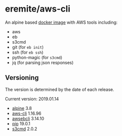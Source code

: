 # eremite/aws-cli

An alpine based [docker image](https://hub.docker.com/r/eremite/aws-cli/) with AWS tools including:

* aws
* eb
* s3cmd
* git (for `eb init`)
* ssh (for `eb ssh`)
* python-magic (for `s3cmd`)
* jq (for parsing json responses)

## Versioning

The version is determined by the date of each release.

Current version: 2019.01.14

* [alpine](https://hub.docker.com/r/library/alpine/tags/) 3.8
* [aws-cli](https://github.com/aws/aws-cli/releases) 1.16.96
* [awsebcli](https://pypi.python.org/pypi/awsebcli/#history) 3.14.10
* [pip](https://pip.pypa.io/en/stable/news/) 19.0.1
* [s3cmd](https://github.com/s3tools/s3cmd/releases) 2.0.2
